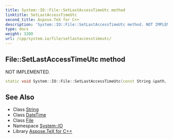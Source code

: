 ```yaml
---
title: System::IO::File::SetLastAccessTimeUtc method
linktitle: SetLastAccessTimeUtc
second_title: Aspose.TeX for C++
description: 'System::IO::File::SetLastAccessTimeUtc method. NOT IMPLEMENTED in C++.'
type: docs
weight: 3200
url: /cpp/system.io/file/setlastaccesstimeutc/
---
```

## File::SetLastAccessTimeUtc method


NOT IMPLEMENTED.

```cpp
static void System::IO::File::SetLastAccessTimeUtc(const String &path, DateTime lastWriteTimeUtc)
```


## See Also

* Class [String](../../../system/string/)
* Class [DateTime](../../../system/datetime/)
* Class [File](../)
* Namespace [System::IO](../../)
* Library [Aspose.TeX for C++](../../../)
